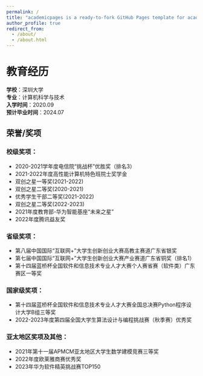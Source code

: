 ```yaml
---
permalink: /
title: "academicpages is a ready-to-fork GitHub Pages template for academic personal websites"
author_profile: true
redirect_from: 
  - /about/
  - /about.html
---
```


# 教育经历

**学校**：深圳大学  
**专业**：计算机科学与技术  
**入学时间**：2020.09  
**预计毕业时间**：2024.07

## 荣誉/奖项

### 校级奖项：
- 2020-2021学年度电信院“挑战杯”优胜奖（排名3）
- 2021-2022年度高性能计算机特色班院士奖学金
- 双创之星一等奖(2021-2022)
- 双创之星二等奖(2020-2021)
- 优秀学生干部二等奖(2021-2022)
- 双创之星二等奖(2022-2023)
- 2021年度教育部-华为智能基座“未来之星”
- 2022年度腾讯益友奖

### 省级奖项：
- 第八届中国国际“互联网+”大学生创新创业大赛高教主赛道广东省银奖
- 第七届中国国际“互联网+”大学生创新创业大赛产业赛道广东省铜奖（排名1）
- 第十四届蓝桥杯全国软件和信息技术专业人才大赛个人赛省赛（软件类）广东赛区一等奖

### 国家级奖项：
- 第十四届蓝桥杯全国软件和信息技术专业人才大赛全国总决赛Python程序设计大学B组三等奖
- 2022-2023年度第四届全国大学生算法设计与编程挑战赛（秋季赛）优秀奖

### 亚太地区奖项及其他：
- 2021年第十一届APMCM亚太地区大学生数学建模竞赛三等奖
- 2022年度欧莱雅商赛优秀奖
- 2023年华为软件精英挑战赛TOP150

